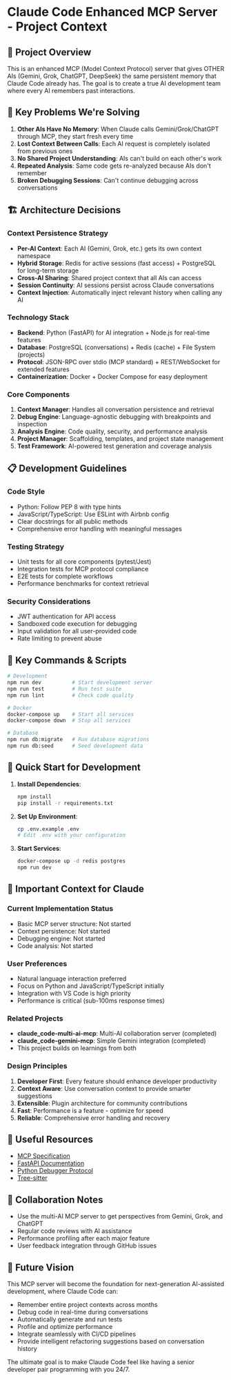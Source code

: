 # Claude Code Enhanced MCP Server - Project Context

## 🎯 Project Overview
This is an enhanced MCP (Model Context Protocol) server that gives OTHER AIs (Gemini, Grok, ChatGPT, DeepSeek) the same persistent memory that Claude Code already has. The goal is to create a true AI development team where every AI remembers past interactions.

## 🔑 Key Problems We're Solving
1. **Other AIs Have No Memory**: When Claude calls Gemini/Grok/ChatGPT through MCP, they start fresh every time
2. **Lost Context Between Calls**: Each AI request is completely isolated from previous ones
3. **No Shared Project Understanding**: AIs can't build on each other's work
4. **Repeated Analysis**: Same code gets re-analyzed because AIs don't remember
5. **Broken Debugging Sessions**: Can't continue debugging across conversations

## 🏗️ Architecture Decisions

### Context Persistence Strategy
- **Per-AI Context**: Each AI (Gemini, Grok, etc.) gets its own context namespace
- **Hybrid Storage**: Redis for active sessions (fast access) + PostgreSQL for long-term storage
- **Cross-AI Sharing**: Shared project context that all AIs can access
- **Session Continuity**: AI sessions persist across Claude conversations
- **Context Injection**: Automatically inject relevant history when calling any AI

### Technology Stack
- **Backend**: Python (FastAPI) for AI integration + Node.js for real-time features
- **Database**: PostgreSQL (conversations) + Redis (cache) + File System (projects)
- **Protocol**: JSON-RPC over stdio (MCP standard) + REST/WebSocket for extended features
- **Containerization**: Docker + Docker Compose for easy deployment

### Core Components
1. **Context Manager**: Handles all conversation persistence and retrieval
2. **Debug Engine**: Language-agnostic debugging with breakpoints and inspection
3. **Analysis Engine**: Code quality, security, and performance analysis
4. **Project Manager**: Scaffolding, templates, and project state management
5. **Test Framework**: AI-powered test generation and coverage analysis

## 📋 Development Guidelines

### Code Style
- Python: Follow PEP 8 with type hints
- JavaScript/TypeScript: Use ESLint with Airbnb config
- Clear docstrings for all public methods
- Comprehensive error handling with meaningful messages

### Testing Strategy
- Unit tests for all core components (pytest/Jest)
- Integration tests for MCP protocol compliance
- E2E tests for complete workflows
- Performance benchmarks for context retrieval

### Security Considerations
- JWT authentication for API access
- Sandboxed code execution for debugging
- Input validation for all user-provided code
- Rate limiting to prevent abuse

## 🔧 Key Commands & Scripts

```bash
# Development
npm run dev          # Start development server
npm run test         # Run test suite
npm run lint         # Check code quality

# Docker
docker-compose up    # Start all services
docker-compose down  # Stop all services

# Database
npm run db:migrate   # Run database migrations
npm run db:seed      # Seed development data
```

## 🚀 Quick Start for Development

1. **Install Dependencies**:
   ```bash
   npm install
   pip install -r requirements.txt
   ```

2. **Set Up Environment**:
   ```bash
   cp .env.example .env
   # Edit .env with your configuration
   ```

3. **Start Services**:
   ```bash
   docker-compose up -d redis postgres
   npm run dev
   ```

## 📝 Important Context for Claude

### Current Implementation Status
- Basic MCP server structure: Not started
- Context persistence: Not started
- Debugging engine: Not started
- Code analysis: Not started

### User Preferences
- Natural language interaction preferred
- Focus on Python and JavaScript/TypeScript initially
- Integration with VS Code is high priority
- Performance is critical (sub-100ms response times)

### Related Projects
- **claude_code-multi-ai-mcp**: Multi-AI collaboration server (completed)
- **claude_code-gemini-mcp**: Simple Gemini integration (completed)
- This project builds on learnings from both

### Design Principles
1. **Developer First**: Every feature should enhance developer productivity
2. **Context Aware**: Use conversation context to provide smarter suggestions
3. **Extensible**: Plugin architecture for community contributions
4. **Fast**: Performance is a feature - optimize for speed
5. **Reliable**: Comprehensive error handling and recovery

## 🔗 Useful Resources
- [MCP Specification](https://github.com/anthropics/mcp)
- [FastAPI Documentation](https://fastapi.tiangolo.com/)
- [Python Debugger Protocol](https://microsoft.github.io/debug-adapter-protocol/)
- [Tree-sitter](https://tree-sitter.github.io/tree-sitter/)

## 🤝 Collaboration Notes
- Use the multi-AI MCP server to get perspectives from Gemini, Grok, and ChatGPT
- Regular code reviews with AI assistance
- Performance profiling after each major feature
- User feedback integration through GitHub issues

## 🎨 Future Vision
This MCP server will become the foundation for next-generation AI-assisted development, where Claude Code can:
- Remember entire project contexts across months
- Debug code in real-time during conversations
- Automatically generate and run tests
- Profile and optimize performance
- Integrate seamlessly with CI/CD pipelines
- Provide intelligent refactoring suggestions based on conversation history

The ultimate goal is to make Claude Code feel like having a senior developer pair programming with you 24/7.